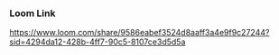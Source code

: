 ### Loom Link

https://www.loom.com/share/9586eabef3524d8aaff3a4e9f9c27244?sid=4294da12-428b-4ff7-90c5-8107ce3d5d5a
